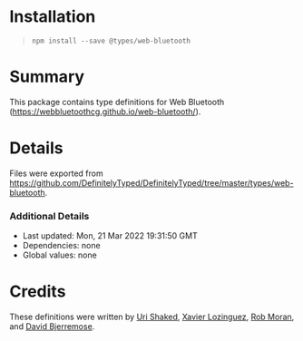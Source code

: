 # Installation
> `npm install --save @types/web-bluetooth`

# Summary
This package contains type definitions for Web Bluetooth (https://webbluetoothcg.github.io/web-bluetooth/).

# Details
Files were exported from https://github.com/DefinitelyTyped/DefinitelyTyped/tree/master/types/web-bluetooth.

### Additional Details
 * Last updated: Mon, 21 Mar 2022 19:31:50 GMT
 * Dependencies: none
 * Global values: none

# Credits
These definitions were written by [Uri Shaked](https://github.com/urish), [Xavier Lozinguez](https://github.com/xlozinguez), [Rob Moran](https://github.com/thegecko), and [David Bjerremose](https://github.com/DaBs).
